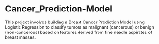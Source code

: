 # Cancer_Prediction-Model
This project involves building a Breast Cancer Prediction Model using Logistic Regression to classify tumors as malignant (cancerous) or benign (non-cancerous) based on features derived from fine needle aspirates of breast masses.
